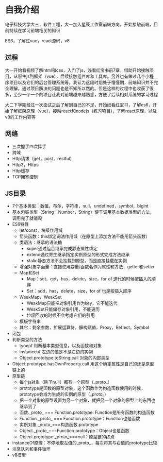 # 自我介绍

电子科技大学大三，软件工程，大一加入星辰工作室前端方向，开始接触前端，目前持续在学习前端相关的知识

ES6，了解过vue，react源码，v8

## 过程

大一开始看视频了解html和css，入门了js，浅看红宝书前7章。借助开始接触项目，从原生js到框架（vue），后续接触组件库和工具库。另外也有做过几个小程序项目以及它们的后台管理系统等。我认为这段时期处于懵懂期，前端知识并不完全理解，通过项目解决的问题也是不知所以然的。但是这样的过程中也收获了很多，至少一个一个的项目让我对前端越来越熟悉，方便了后续相对系统的学习过程

大二下学期经过一次面试之后了解到自己的不足，开始细看红宝书，了解es6，开始了解框架原理（vue），接触react和nodejs（练习项目），了解react原理，以及v8的工作内容等

## 网络

* 三次握手四次挥手
* 跨域
* Http请求（get，post，restful）
* Http2，Https
* Http缓存
* TCP拥塞控制

## JS目录

*  7个基本类型：数值，布尔，字符串，null，undefined，symbol，bigint
* 基本包装类型（String，Number，String）便于调用基本数据类型的方法，调用完了就销毁
* ES6特性
  * let/const，块级作用域
  * 箭头函数：this绑定词法作用域（在原型上添加方法不能用箭头函数）
  * 类语法：继承的语法糖
    * super通过组合继承完成静态属性绑定
    * extend通过寄生继承指定实例原型的形式完成方法继承
    * static静态方法不会挂载到原型，而是直接挂载在实例
  * 增强对象字面量：直接使用变量/函数名作为属性和方法，getter和setter
  * Map和Set
    * Map：set，get，has，delete，size，for of 迭代的时候按插入的顺序
    * Set：add，has，delete，size，for of 也是按插入顺序
  * WeakMap，WeakSet
    * WeakMap只能把对象引用作为key，它不能迭代
    * WeakSet只能储存对象引用，不能遍历
    * 垃圾回收的时候不会考虑它们的引用
  * 模板字符串
  * 其它：剩余参数，扩展运算符，解构赋值，Proxy，Reflect，Symbol
* 闭包
* 判断类型的方法
  * tyoepf 判断基本类型信息，以及函数和对象
  * instanceof 左边的值是不是右边的实例
  * Object.prototype.toString.call 对象的内部类型
* Object.prototype.hasOwnProperty.call 用这个确定属性是自己的还是原型链上的
* 原型链
  * 每个js对象（除了null）都有一个原型（\_proto\_)
  * prototype是函数的原型对象，这个函数作为构造函数使用的时候，prototype会成为生成的实例的原型（\_proto\_)
  * 把一个对象的原型设置为另一个对象，就把另一个对象的原型上的东西也继承到了
  * 函数.\_proto\_ === Function.prototype: Function是所有函数的构造函数
  * Function.\_proto\_ === Function.prototype：Function也是函数
  * 实例对象.\_proto\_===构造函数.prototype
  * Object.\_proto\_===Function.prototype：Object也是函数
  * Object.prototype.\_proto\_===null：原型链的终点
* instanceOf原理：不停地取左值的\_proto\_，每次将其与右值的prototype比较
* 消息队列和事件循环
* v8模型

